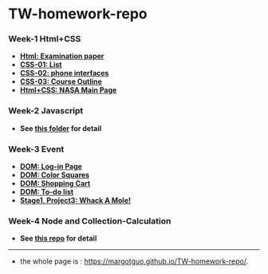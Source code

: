 # TW-homework-repo

### Week-1 Html+CSS

* [**Html: Examination paper**](https://margotguo.github.io/Task-Week1-Basic-html/)
* [**CSS-01: List**](https://margotguo.github.io/Task-Week1-Basic-CSS/)
* [**CSS-02: phone interfaces**](https://margotguo.github.io/Task-Week1-CSS2/)
* [**CSS-03: Course Outline**](https://margotguo.github.io/TW-homework-repo/Week1-html-CSS/CSS03-course-outline/course-outline.html)
* [**Html+CSS: NASA Main Page**](https://margotguo.github.io/tw-stage-1-project-1-2019-11-29-9-25-26-395/)

### Week-2 Javascript

* **See [this folder](https://github.com/MargotGuo/TW-homework-repo/tree/master/Week2-basic-JS) for detail**

### Week-3 Event

* [**DOM: Log-in Page**](https://margotguo.github.io/TW-homework-repo/Week3-Functions-and-events/02-DOM01/q1-log-in/login.html)
* [**DOM: Color Squares**](https://margotguo.github.io/TW-homework-repo/Week3-Functions-and-events/02-DOM01/q2-div-change-color/color-square.html)
* [**DOM: Shopping Cart**](https://margotguo.github.io/TW-homework-repo/Week3-Functions-and-events/03-DOM02-shopping-cart/shoppingCart.html)
* [**DOM: To-do list**](https://margotguo.github.io/TW-homework-repo/Week3-Functions-and-events/05-to-do-List/listIndex.html)
* [**Stage1, Project3: Whack A Mole!**](https://margotguo.github.io/TW-homework-repo/Week3-Functions-and-events/06-whack-a-mole/whack-a-mole.html)

### Week-4 Node and Collection-Calculation

* **See [this repo](https://github.com/MargotGuo/collection-calculate-camp-2019-12-23-1-27-56-370) for detail**

------
* the whole page is : https://margotguo.github.io/TW-homework-repo/.

